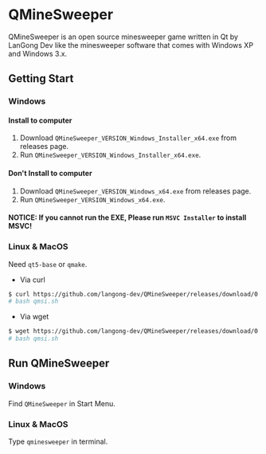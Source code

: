 # QMineSweeper

QMineSweeper is an open source minesweeper game written in Qt by LanGong Dev like the minesweeper software that comes with Windows XP and Windows 3.x.

## Getting Start

### Windows

#### Install to computer

1. Download `QMineSweeper_VERSION_Windows_Installer_x64.exe` from releases page.
2. Run `QMineSweeper_VERSION_Windows_Installer_x64.exe`.

#### Don't Install to computer

1. Download `QMineSweeper_VERSION_Windows_x64.exe` from releases page.
2. Run `QMineSweeper_VERSION_Windows_x64.exe`.

#### NOTICE: If you cannot run the EXE, Please run `MSVC Installer` to install MSVC!

### Linux & MacOS

Need `qt5-base` or `qmake`.

- Via curl

```bash
$ curl https://github.com/langong-dev/QMineSweeper/releases/download/0.0.1/QMineSweeper_0.0.1_Linux-MacOS_Compiler.sh > qmsi.sh
# bash qmsi.sh
```

- Via wget

```bash
$ wget https://github.com/langong-dev/QMineSweeper/releases/download/0.0.1/QMineSweeper_0.0.1_Linux-MacOS_Compiler.sh -O qmsi.sh
# bash qmsi.sh
```

## Run QMineSweeper

### Windows

Find `QMineSweeper` in Start Menu.

### Linux & MacOS

Type `qminesweeper` in terminal.
